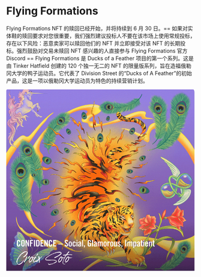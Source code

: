 # Flying Formations

Flying Formations NFT 的赎回已经开始，并将持续到 6 月 30 日。== 如果对实体鞋的赎回要求对您很重要，我们强烈建议投标人不要在该市场上使用常规投标，存在以下风险：恶意卖家可以赎回他们的 NFT 并立即接受对该 NFT 的长期投标。强烈鼓励对交易未赎回 NFT 感兴趣的人直接参与 Flying Formations 官方 Discord == Flying Formations 是 Ducks of a Feather 项目的第一个系列。这是由 Tinker Hatfield 创建的 120 个独一无二的 NFT 的限量版系列，旨在造福俄勒冈大学的鸭子运动员。它代表了 Division Street 的“Ducks of A Feather”的初始产品，这是一项以俄勒冈大学运动员为特色的持续营销计划。

![nft](01.png)

